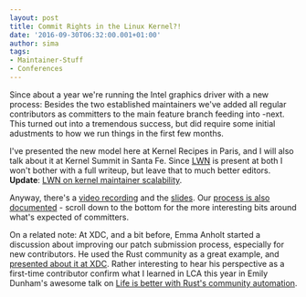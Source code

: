 ```yaml
---
layout: post
title: Commit Rights in the Linux Kernel?!
date: '2016-09-30T06:32:00.001+01:00'
author: sima
tags: 
- Maintainer-Stuff
- Conferences
---
```


Since about a year we're running the Intel graphics driver with a new process:
Besides the two established maintainers we've added all regular contributors as
committers to the main feature branch feeding into -next. This turned out into a
tremendous success, but did require some initial adustments to how we run things
in the first few months.

I've presented the new model here at Kernel Recipes in Paris, and I will also
talk about it at Kernel Summit in Santa Fe. Since [LWN](https://lwn.net/) is
present at both I won't bother with a full writeup, but leave that to much
better editors. **Update**: [LWN on kernel maintainer
scalability](https://lwn.net/Articles/703005/).

Anyway, there's a [video
recording](https://www.youtube.com/watch?v=gZE5ovQq9g8&feature=youtu.be&list=PLQ8PmP_dnN7L5OVT95uXJAE78qcGCcDVm)
and the [slides](/slides/kernel-recipes-2016-maintainer.odp). Our [process is
also
documented](https://01.org/linuxgraphics/gfx-docs/maintainer-tools/drm-intel.html) -
scroll down to the bottom for the more interesting bits around what's
expected of committers.

On a related note: At XDC, and a bit before, Emma Anholt started a discussion
about improving our patch submission process, especially for new contributors.
He used the Rust community as a great example, and [presented about it at
XDC](https://youtu.be/KIHrjgZJHZA?t=18480). Rather interesting to hear
his perspective as a first-time contributor confirm what I learned in LCA this
year in Emily Dunham's awesome talk on [Life is better with Rust's community
automation](https://www.youtube.com/watch?v=dIageYT0Vgg).

